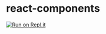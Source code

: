 # react-components

[![Run on Repl.it](https://repl.it/badge/github/geovanasilva/react-components)](https://repl.it/github/geovanasilva/react-components)